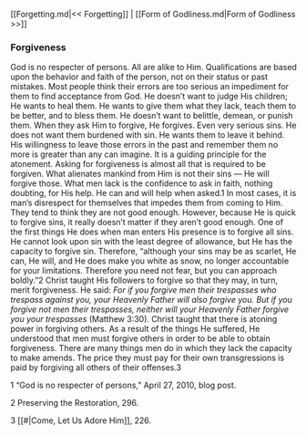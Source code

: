 [[Forgetting.md|<< Forgetting]]  |  [[Form of Godliness.md|Form of Godliness >>]]

### Forgiveness
God is no respecter of persons. All are alike to Him. Qualifications are based upon the behavior and faith of the person, not on their status or past mistakes. Most people think their errors are too serious an impediment for them to find acceptance from God. He doesn’t want to judge His children; He wants to heal them. He wants to give them what they lack, teach them to be better, and to bless them. He doesn’t want to belittle, demean, or punish them. When they ask Him to forgive, He forgives. Even very serious sins. He does not want them burdened with sin. He wants them to leave it behind. His willingness to leave those errors in the past and remember them no more is greater than any can imagine. It is a guiding principle for the atonement. Asking for forgiveness is almost all that is required to be forgiven. What alienates mankind from Him is not their sins — He will forgive those. What men lack is the confidence to ask in faith, nothing doubting, for His help. He can and will help when asked.1 In most cases, it is man’s disrespect for themselves that impedes them from coming to Him. They tend to think they are not good enough. However, because He is quick to forgive sins, it really doesn’t matter if they aren’t good enough. One of the first things He does when man enters His presence is to forgive all sins. He cannot look upon sin with the least degree of allowance, but He has the capacity to forgive sin. Therefore, “although your sins may be as scarlet, He can, He will, and He does make you white as snow, no longer accountable for your limitations. Therefore you need not fear, but you can approach boldly.”2 Christ taught His followers to forgive so that they may, in turn, merit forgiveness. He said: *For if you forgive men their trespasses who trespass against you, your Heavenly Father will also forgive you. But if you forgive not men their trespasses, neither will your Heavenly Father forgive you your trespasses* (Matthew 3:30). Christ taught that there is atoning power in forgiving others. As a result of the things He suffered, He understood that men must forgive others in order to be able to obtain forgiveness. There are many things men do in which they lack the capacity to make amends. The price they must pay for their own transgressions is paid by forgiving all others of their offenses.3



1 “God is no respecter of persons,” April 27, 2010, blog post.


2 Preserving the Restoration, 296.


3
[[#|Come, Let Us Adore Him]], 226.